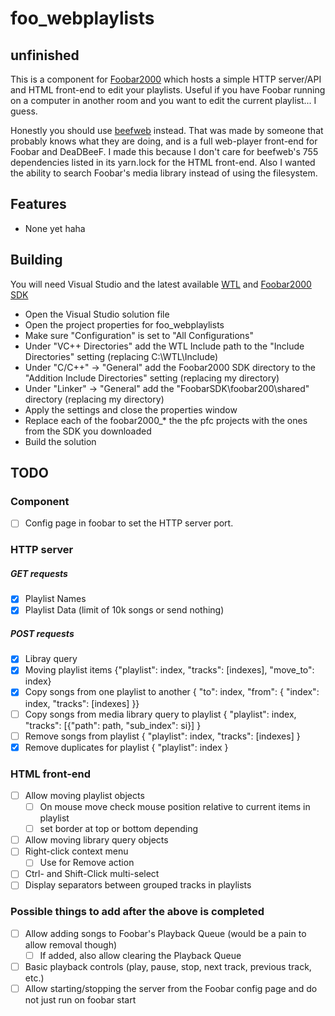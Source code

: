 # foo_webplaylists
## unfinished
This is a component for [Foobar2000](https://www.foobar2000.org/) which hosts a simple HTTP server/API and HTML front-end to edit your playlists. Useful if you have Foobar running on a computer in another room and you want to edit the current playlist... I guess.

Honestly you should use [beefweb](https://github.com/hyperblast/beefweb) instead. That was made by someone that probably knows what they are doing, and is a full web-player front-end for Foobar and DeaDBeeF. I made this because I don't care for beefweb's 755 dependencies listed in its yarn.lock for the HTML front-end. Also I wanted the ability to search Foobar's media library instead of using the filesystem.

## Features
* None yet haha

## Building
You will need Visual Studio and the latest available [WTL](http://wtl.sourceforge.net/) and [Foobar2000 SDK](https://www.foobar2000.org/SDK)

* Open the Visual Studio solution file
* Open the project properties for foo_webplaylists
* Make sure "Configuration" is set to "All Configurations"
* Under "VC++ Directories" add the WTL Include path to the "Include Directories" setting (replacing C:\WTL\Include)
* Under "C/C++" -> "General" add the Foobar2000 SDK directory to the "Addition Include Directories" setting (replacing my directory)
* Under "Linker" -> "General" add the "FoobarSDK\foobar200\shared" directory (replacing my directory)
* Apply the settings and close the properties window
* Replace each of the foobar2000_* the the pfc projects with the ones from the SDK you downloaded
* Build the solution

## TODO
### Component
- [ ] Config page in foobar to set the HTTP server port.

### HTTP server
##### GET requests
- [x] Playlist Names
- [x] Playlist Data (limit of 10k songs or send nothing)

##### POST requests
- [x] Libray query
- [x] Moving playlist items {"playlist": index, "tracks": [indexes], "move_to": index}
- [x] Copy songs from one playlist to another { "to": index, "from": { "index": index, "tracks": [indexes] }}
- [ ] Copy songs from media library query to playlist { "playlist": index, "tracks": [{"path": path, "sub_index": si}] }
- [ ] Remove songs from playlist { "playlist": index, "tracks": [indexes] } 
- [x] Remove duplicates for playlist { "playlist": index }
		
### HTML front-end
- [ ] Allow moving playlist objects
  - [ ] On mouse move check mouse position relative to current items in playlist
  - [ ] set border at top or bottom depending
- [ ] Allow moving library query objects
- [ ] Right-click context menu
  - [ ] Use for Remove action
- [ ] Ctrl- and Shift-Click multi-select
- [ ] Display separators between grouped tracks in playlists

### Possible things to add after the above is completed
- [ ] Allow adding songs to Foobar's Playback Queue (would be a pain to allow removal though)
  - [ ] If added, also allow clearing the Playback Queue
- [ ] Basic playback controls (play, pause, stop, next track, previous track, etc.)
- [ ] Allow starting/stopping the server from the Foobar config page and do not just run on foobar start